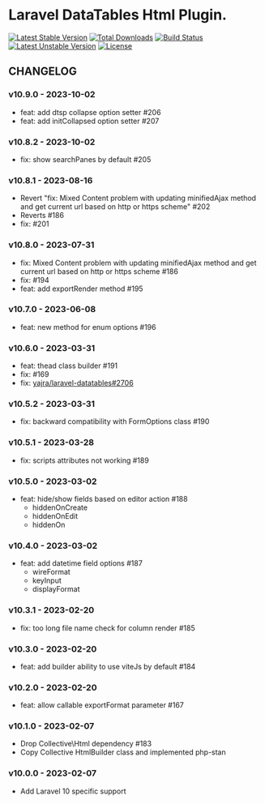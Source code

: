 # Laravel DataTables Html Plugin.

[![Latest Stable Version](https://poser.pugx.org/yajra/laravel-datatables-html/v/stable.png)](https://packagist.org/packages/yajra/laravel-datatables-html)
[![Total Downloads](https://poser.pugx.org/yajra/laravel-datatables-html/downloads.png)](https://packagist.org/packages/yajra/laravel-datatables-html)
[![Build Status](https://travis-ci.org/yajra/laravel-datatables-html.png?branch=master)](https://travis-ci.org/yajra/laravel-datatables-html)
[![Latest Unstable Version](https://poser.pugx.org/yajra/laravel-datatables-html/v/unstable.svg)](https://packagist.org/packages/yajra/laravel-datatables-html)
[![License](https://poser.pugx.org/yajra/laravel-datatables-html/license.svg)](https://packagist.org/packages/yajra/laravel-datatables-html)

## CHANGELOG

### v10.9.0 - 2023-10-02

- feat: add dtsp collapse option setter #206
- feat: add initCollapsed option setter #207

### v10.8.2 - 2023-10-02

- fix: show searchPanes by default #205

### v10.8.1 - 2023-08-16

- Revert "fix: Mixed Content problem with updating minifiedAjax method and get current url based on http or https scheme" #202
- Reverts #186 
- fix: #201

### v10.8.0 - 2023-07-31

- fix: Mixed Content problem with updating minifiedAjax method and get current url based on http or https scheme #186
- fix: #194
- feat: add exportRender method #195

### v10.7.0 - 2023-06-08

- feat: new method for enum options #196

### v10.6.0 - 2023-03-31

- feat: thead class builder #191
- fix: #169 
- fix: [yajra/laravel-datatables#2706](https://github.com/yajra/laravel-datatables/issues/2706)

### v10.5.2 - 2023-03-31

- fix: backward compatibility with FormOptions class #190

### v10.5.1 - 2023-03-28

- fix: scripts attributes not working #189

### v10.5.0 - 2023-03-02

- feat: hide/show fields based on editor action #188
  - hiddenOnCreate
  - hiddenOnEdit
  - hiddenOn

### v10.4.0 - 2023-03-02

- feat: add datetime field options #187
  - wireFormat
  - keyInput
  - displayFormat

### v10.3.1 - 2023-02-20

- fix: too long file name check for column render #185

### v10.3.0 - 2023-02-20

- feat: add builder ability to use viteJs by default #184

### v10.2.0 - 2023-02-20

- feat: allow callable exportFormat parameter #167

### v10.1.0 - 2023-02-07

- Drop Collective\Html dependency #183
- Copy Collective HtmlBuilder class and implemented php-stan

### v10.0.0 - 2023-02-07

- Add Laravel 10 specific support
